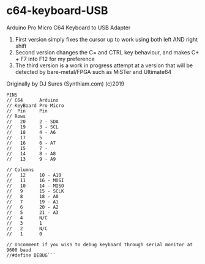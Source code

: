 # c64-keyboard-USB
Arduino Pro Micro C64 Keyboard to USB Adapter

1. First version simply fixes the cursor up to work using both left AND right shift
1. Second version changes the C= and CTRL key behaviour, and makes C+ + F7 into F12 for my preference
1. The third version is a work in progress attempt at a version that will be detected by bare-metal/FPGA such as MiSTer and Ultimate64

Originally by DJ Sures (Synthiam.com) (c)2019 

```
PINS
// C64      Arduino
// KeyBoard Pro Micro
//  Pin     Pin
// Rows
//   20     2 - SDA
//   19     3 - SCL
//   18     4 - A6
//   17     5
//   16     6 - A7
//   15     7 -
//   14     8 - A8
//   13     9 - A9

// Columns
//   12     10 - A10
//   11     16 - MOSI
//   10     14 - MISO
//   9      15 - SCLK
//   8      18 - A0
//   7      19 - A1
//   6      20 - A2
//   5      21 - A3
//   4      N/C
//   3      1
//   2      N/C
//   1      0

// Uncomment if you wish to debug keyboard through serial monitor at 9600 baud
//#define DEBUG```
